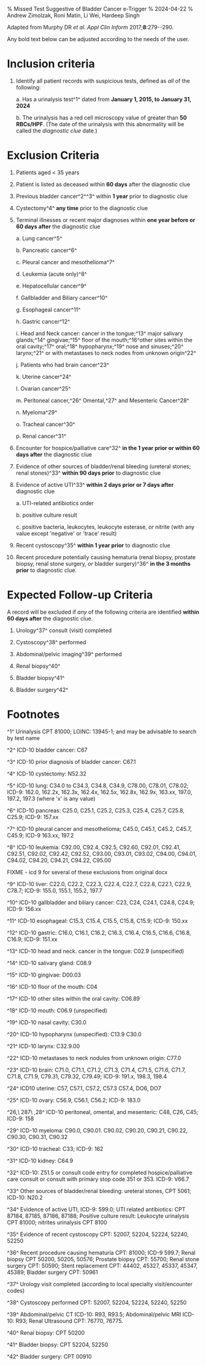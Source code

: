 % Missed Test Suggestive of Bladder Cancer e-Trigger
% 2024-04-22
% Andrew Zimolzak, Roni Matin, Li Wei, Hardeep Singh

Adapted from Murphy DR *et al. Appl Clin Inform* 2017;**8**:279--290.

Any bold text below can be adjusted according to the needs of the user.




# Inclusion criteria

1. Identify all patient records with suspicious tests, defined as *all* of the following:

    a. Has a urinalysis test^1^ dated from **January 1, 2015, to January
    31, 2024**

    b. The urinalysis has a red cell microscopy value of greater than **50
    RBCs/HPF**. (The date of the urinalysis with this abnormality
    will be called the *diagnostic clue* date.)




# Exclusion Criteria

1. Patients aged < 35 years

2. Patient is listed as deceased within **60 days** after the diagnostic clue

3.  Previous bladder cancer^2^^3^ within **1 year** prior to diagnostic clue

4.  Cystectomy^4^ **any time** prior to the diagnostic clue

5.  Terminal illnesses or recent major diagnoses within **one year
    before or 60 days after** the diagnostic clue

    a.  Lung cancer^5^

    b.  Pancreatic cancer^6^

    c.  Pleural cancer and mesothelioma^7^

    d.  Leukemia (acute only)^8^

    e.  Hepatocellular cancer^9^

    f.  Gallbladder and Biliary cancer^10^

    g.  Esophageal cancer^11^

    h.  Gastric cancer^12^

    i. Head and Neck cancer: cancer in the tongue;^13^ major salivary
    glands;^14^ gingivae;^15^ floor of the mouth;^16^other sites
    within the oral cavity;^17^ oral;^18^ hypopharynx;^19^ nose and
    sinuses;^20^ larynx;^21^ or with metastases to neck nodes from
    unknown origin^22^

    j.  Patients who had brain cancer^23^

    k.  Uterine cancer^24^

    l.  Ovarian cancer^25^

    m.  Peritoneal cancer,^26^ Omental,^27^ and Mesenteric Cancer^28^

    n.  Myeloma^29^

    o.  Tracheal cancer^30^

    p.  Renal cancer^31^

6.  Encounter for hospice/palliative
    care^32^ **in the 1 year prior or within 60 days after** the
    diagnostic clue

7.  Evidence of other sources of bladder/renal
    bleeding (ureteral stones; renal stones)^33^ **within 90 days
    prior** to diagnostic clue

8.  Evidence of active UTI^33^ **within 2 days prior or 7 days
    after** diagnostic clue

    a. UTI-related antibiotics order

    b. positive culture result
    
    c. positive bacteria, leukocytes, leukocyte esterase, *or* nitrite
    (with any value except 'negative' or 'trace' result)

9.  Recent cystoscopy^35^ **within 1 year
    prior** to diagnostic clue

10.  Recent procedure potentially causing hematuria
    (renal biopsy, prostate biopsy, renal stone surgery, *or* bladder
    surgery)^36^ **in the 3 months prior** to diagnostic clue.





# Expected Follow-up Criteria

A record will be excluded if *any* of the following criteria are
identified **within 60 days after** the diagnostic clue.

1.  Urology^37^ consult (visit) completed

2.  Cystoscopy^38^ performed

3.  Abdominal/pelvic imaging^39^ performed

4.  Renal biopsy^40^

5.  Bladder biopsy^41^

6.  Bladder surgery^42^




# Footnotes

^1^ Urinalysis CPT 81000; LOINC: 13945-1; and may be advisable to
search by test name

^2^ ICD-10 bladder cancer: C67

^3^ ICD-10 prior diagnosis of bladder cancer: C67.1

^4^ ICD-10 cystectomy: N52.32

^5^ ICD-10 lung: C34.0 to C34.3, C34.8, C34.9, C78.00, C78.01, C78.02;
ICD-9: 162.0, 162.2x, 162.3x, 162.4x, 162.5x, 162.8x, 162.9x, 163.xx,
197.0, 197.2, 197.3 (where 'x' is any value)

^6^ ICD-10 pancreas: C25.0, C25.1, C25.2, C25.3, C25.4, C25.7, C25.8,
C25.9; ICD-9: 157.xx

^7^ ICD-10 pleural cancer and mesothelioma; C45.0, C45.1, C45.2, C45.7,
C45.9; ICD-9 163.xx, 197.2

^8^ ICD-10 leukemia: C92.00, C92.4, C92.5, C92.60, C92.01, C92.41,
C92.51, C92.02, C92.42, C92.52, C93.00, C93.01, C93.02, C94.00, C94.01,
C94.02, C94.20, C94.21, C94.22, C95.00





FIXME - icd 9 for several of these exclusions from original docx





^9^ ICD-10 liver: C22.0, C22.2, C22.3, C22.4, C22.7, C22.8, C22.1,
C22.9, C78.7; ICD-9: 155.0, 155.1, 155.2, 197.7

^10^ ICD-10 gallbladder and biliary cancer: C23, C24, C24.1, C24.8,
C24.9; ICD-9: 156.xx

^11^ ICD-10 esophageal: C15.3, C15.4, C15.5, C15.8, C15.9; ICD-9: 150.xx

^12^ ICD-10 gastric: C16.0, C16.1, C16.2, C16.3, C16.4, C16.5, C16.6,
C16.8, C16.9; ICD-9: 151.xx

^13^ ICD-10 head and neck. cancer in the tongue: C02.9
(unspecified)

^14^ ICD-10 salivary gland: C08.9

^15^ ICD-10 gingivae: D00.03

^16^ ICD-10 floor of the mouth: C04

^17^ ICD-10 other sites within the oral cavity: C06.89

^18^ ICD-10 mouth: C06.9 (unspecified)

^19^ ICD-10 nasal cavity: C30.0

^20^ ICD-10 hypopharynx (unspecified): C13.9 C30.0

^21^ ICD-10 larynx: C32.9.00

^22^ ICD-10 metastases to neck nodules from unknown origin: C77.0

^23^ ICD-10 brain: C71.0, C71.1, C71.2, C71.3, C71.4, C71.5, C71.6,
C71.7, C71.8, C71.9, C79.31, C79.32, C79.49; ICD-9: 191.x, 198.3, 198.4

^24^ ICD10 uterine: C57, C57.1, C57.2, C57.3 C57.4, DO6, DO7

^25^ ICD-10 ovary: C56.9, C56.1, C56.2; ICD-9: 183.0

^26,\ 287\ ,28^ ICD-10 peritoneal, omental, and mesenteric:
C48, C26, C45; ICD-9: 158

^29^ ICD-10 myeloma: C90.0, C90.01. C90.02, C90.20, C90.21, C90.22,
C90.30, C90.31, C90.32

^30^ ICD-10 tracheal: C33; ICD-9: 162

^31^ ICD-10 kidney: C64.9

^32^ ICD-10: Z51.5 or consult code entry for completed
hospice/palliative care consult or consult with primary stop code 351 or
353. ICD-9: V66.7

^33^ Other sources of bladder/renal bleeding: ureteral stones,
CPT 5061; ICD-10: N20.2

^34^ Evidence of active UTI, ICD-9: 599.0; UTI related antibiotics:
CPT 87184, 87185, 87186, 87188; Positive culture result: Leukocyte
urinalysis CPT 81000; nitrites urinalysis CPT 8100

^35^ Evidence of recent cystoscopy CPT: 52007, 52204, 52224, 52240,
52250

^36^ Recent procedure causing hematuria CPT: 81000; ICD-9 599.7; Renal
biopsy CPT 50200, 50205, 50576; Prostate biopsy CPT: 55700; Renal
stone surgery CPT: 50590; Stent replacement CPT: 44402, 45327, 45337,
45347, 45389; Bladder surgery CPT: 50961

^37^ Urology visit completed (according to local specialty
visit/encounter codes)

^38^ Cystoscopy performed CPT: 52007, 52204, 52224, 52240, 52250

^39^ Abdominal/pelvic CT ICD-10: R93, R93.5; Abdominal/pelvic MRI
ICD-10: R93; Renal Ultrasound CPT: 76770, 76775.

^40^ Renal biopsy: CPT 50200

^41^ Bladder biopsy: CPT 52204, 52250

^42^ Bladder surgery: CPT 00910
